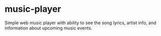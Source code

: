# music-player
Simple web music player with ability to see the song lyrics, artist info, and information about upcoming music events.
